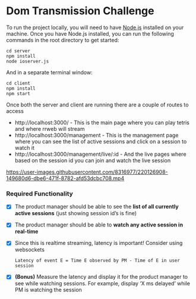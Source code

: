 # Dom Transmission Challenge
To run the project locally, you will need to have [Node.js](https://nodejs.org/en/) installed on your machine.
 Once you have Node.js installed, you can run the following commands in the root directory to get started:
```
cd server
npm install
node ioserver.js
```
And in a separate terminal window:
```
cd client
npm install
npm start
```
Once both the server and client are running there are a couple of routes to access
- http://localhost:3000/ - This is the main page where you can play tetris and where rrweb will stream
- http://localhost:3000/management - This is the management page where you can see the list of active sessions and click on a session to watch it
- http://localhost:3000/management/live/:id - And the live pages where based on the session id you can join and watch the live session



https://user-images.githubusercontent.com/8316977/220126908-149680d6-dbe6-471f-8782-afd53dcbc708.mp4



### Required Functionality

- [x] The product manager should be able to see the **list of all currently active sessions** (just showing session id’s is fine)
- [x] The product manager should be able to **watch any active session in real-time**
- [x] Since this is realtime streaming, latency is important! Consider using websockets

      Latency of event E = Time E observed by PM - Time of E in user session
- [x] **(Bonus)** Measure the latency and display it for the product manager to see while watching sessions. For example, display ‘X ms delayed’ while PM is watching the session

